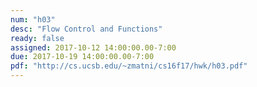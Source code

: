 ```yaml
---
num: "h03"
desc: "Flow Control and Functions"
ready: false
assigned: 2017-10-12 14:00:00.00-7:00
due: 2017-10-19 14:00:00.00-7:00
pdf: "http://cs.ucsb.edu/~zmatni/cs16f17/hwk/h03.pdf"
---
```

